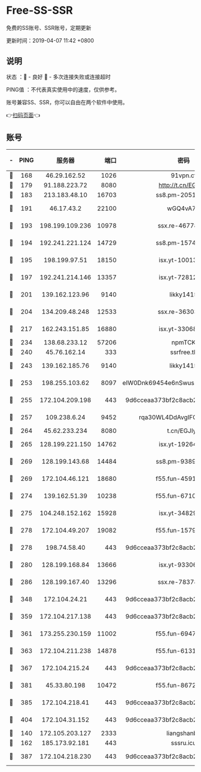 # Free-SS-SSR

免费的SS账号、SSR账号，定期更新

更新时间：2019-04-07 11:42 +0800

## 说明

状态     ：🙂 - 良好 🙁 - 多次连接失败或连接超时

PING值   ：不代表真实使用中的速度，仅供参考。

账号兼容SS、SSR，你可以自由在两个软件中使用。

👉[扫码页面](https://liesauer.github.io/Free-SS-SSR/)👈

## 账号

|-|PING|服务器|端口|密码|加密方式|区域|
|:----:|:----:|:-----:|-----:|:----:|:----:|:----:|
|🙂|168|46.29.162.52|1026|91vpn.cf|rc4-md5|RU|
|🙂|179|91.188.223.72|8080|http://t.cn/EGJIyrl|rc4-md5|RU|
|🙂|183|213.183.48.10|16703|ss8.pm-20510917|rc4-md5|RU|
|🙂|191|46.17.43.2|22100|wGQ4vA7D|aes-256-gcm|RU|
|🙂|193|198.199.109.236|10978|ssx.re-46778181|aes-256-cfb|US|
|🙂|194|192.241.221.124|14729|ss8.pm-15747192|aes-256-cfb|US|
|🙂|195|198.199.97.51|18150|isx.yt-10013896|aes-256-cfb|US|
|🙂|197|192.241.214.146|13357|isx.yt-72812401|aes-256-cfb|US|
|🙂|201|139.162.123.96|9140|likky1415|aes-256-cfb|JP|
|🙂|204|134.209.48.248|12533|ssx.re-36303628|aes-256-cfb|US|
|🙂|217|162.243.151.85|16880|isx.yt-33068394|aes-256-cfb|US|
|🙂|234|138.68.233.12|57206|npmTCK|rc4-md5|US|
|🙂|240|45.76.162.14|333|ssrfree.tk|rc4|SG|
|🙂|243|139.162.185.76|9140|likky1415|aes-256-cfb|DE|
|🙂|253|198.255.103.62|8097|eIW0Dnk69454e6nSwuspv9DmS201tQ0D|aes-256-cfb|US|
|🙂|255|172.104.209.198|443|9d6cceaa373bf2c8acb22e60b6a58be6|aes-256-cfb|US|
|🙂|257|109.238.6.24|9452|rqa30WL4DdAvgIFG6Fs3znzTa|aes-256-cfb|FR|
|🙂|264|45.62.233.234|8080|t.cn/EGJIyrl|rc4-md5|CA|
|🙂|265|128.199.221.150|14762|isx.yt-19264060|aes-256-cfb|SG|
|🙂|269|128.199.143.68|14484|ss8.pm-93895061|aes-256-cfb|SG|
|🙂|269|172.104.46.121|18680|f55.fun-45913685|aes-256-cfb|SG|
|🙂|274|139.162.51.39|10238|f55.fun-67101162|aes-256-cfb|SG|
|🙂|275|104.248.152.162|15928|isx.yt-34829163|aes-256-cfb|SG|
|🙂|278|172.104.49.207|19082|f55.fun-15798728|aes-256-cfb|SG|
|🙂|278|198.74.58.40|443|9d6cceaa373bf2c8acb22e60b6a58be6|aes-256-cfb|US|
|🙂|280|128.199.168.84|13666|isx.yt-93306420|aes-256-cfb|SG|
|🙂|286|128.199.167.40|13296|ssx.re-78378109|aes-256-cfb|SG|
|🙂|348|172.104.24.21|443|9d6cceaa373bf2c8acb22e60b6a58be6|aes-256-cfb|US|
|🙂|359|172.104.217.138|443|9d6cceaa373bf2c8acb22e60b6a58be6|aes-256-cfb|US|
|🙂|361|173.255.230.159|11002|f55.fun-69479664|aes-256-cfb|US|
|🙂|363|172.104.211.238|14878|f55.fun-61310549|aes-256-cfb|US|
|🙂|367|172.104.215.24|443|9d6cceaa373bf2c8acb22e60b6a58be6|aes-256-cfb|US|
|🙂|381|45.33.80.198|10472|f55.fun-86726551|aes-256-cfb|US|
|🙂|385|172.104.218.41|443|9d6cceaa373bf2c8acb22e60b6a58be6|aes-256-cfb|US|
|🙂|404|172.104.31.152|443|9d6cceaa373bf2c8acb22e60b6a58be6|aes-256-cfb|US|
|🙂|140|172.105.203.127|2333|liangshanbo|chacha20|JP|
|🙂|162|185.173.92.181|443|sssru.icu|rc4-md5|RU|
|🙂|387|172.104.218.230|443|9d6cceaa373bf2c8acb22e60b6a58be6|aes-256-cfb|US|
